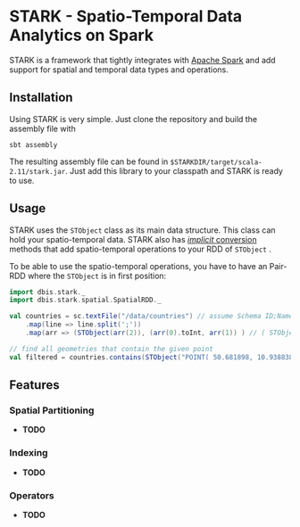 # STARK - **S**patio-**T**emporal Data Analytics on Sp**ark**

STARK is a framework that tightly integrates with [Apache Spark](https://spark.apache.org) and add support for spatial and temporal data types and operations.

## Installation

Using STARK is very simple. Just clone the repository and build the assembly file with
```
sbt assembly
```

The resulting assembly file can be found in `$STARKDIR/target/scala-2.11/stark.jar`. Just add this library to your classpath and STARK is ready to use.

## Usage

STARK uses the `STObject` class as its main data structure. This class can hold your spatio-temporal data. STARK also has [_implicit_ conversion ](http://docs.scala-lang.org/tutorials/tour/implicit-conversions) methods that add spatio-temporal operations to your RDD of `STObject` .

To be able to use the spatio-temporal operations, you have to have an Pair-RDD where the `STObject` is in first position:

```Scala
import dbis.stark._
import dbis.stark.spatial.SpatialRDD._

val countries = sc.textFile("/data/countries") // assume Schema ID;Name;WKT String
    .map(line => line.split(';'))
    .map(arr => (STObject(arr(2)), (arr(0).toInt, arr(1)) ) // ( STObject, (Int, String) )

// find all geometries that contain the given point    
val filtered = countries.contains(STObject("POINT( 50.681898, 10.938838 )"))
```

## Features

### Spatial Partitioning
  * __TODO__


### Indexing
  * __TODO__

### Operators
  * __TODO__
